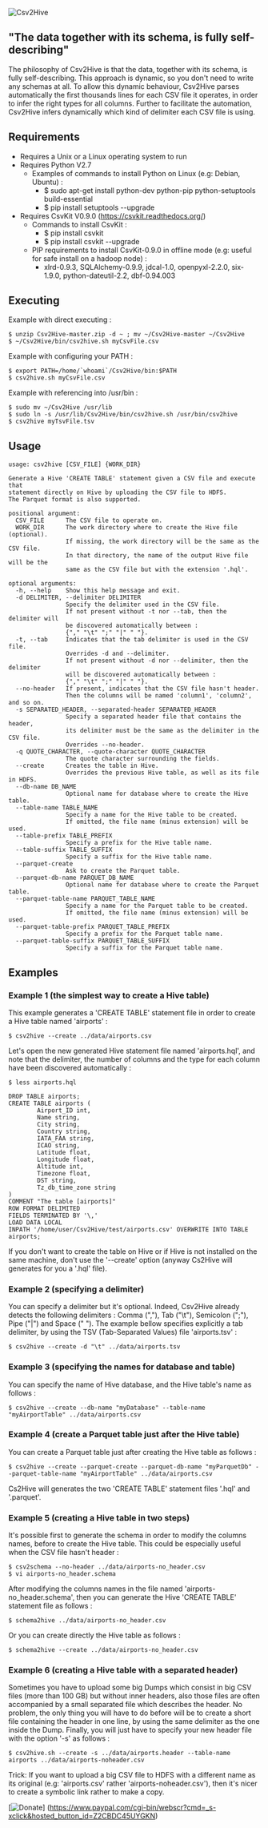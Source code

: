 ![](/Csv2Hive.png "Csv2Hive")

## "The data together with its schema, is fully self-describing"

The philosophy of Csv2Hive is that the data, together with its schema, is fully self-describing. This approach is dynamic, so you don't need to write any schemas at all. To allow this dynamic behaviour, Csv2Hive parses automatically the first thousands lines for each CSV file it operates, in order to infer the right types for all columns. Further to facilitate the automation, Csv2Hive infers dynamically which kind of delimiter each CSV file is using.

## Requirements
* Requires a Unix or a Linux operating system to run
* Requires Python V2.7
  * Examples of commands to install Python on Linux (e.g: Debian, Ubuntu) :
    * $ sudo apt-get install python-dev python-pip python-setuptools build-essential
    * $ pip install setuptools --upgrade
* Requires CsvKit V0.9.0 (https://csvkit.readthedocs.org/)
  * Commands to install CsvKit :
    * $ pip install csvkit
    * $ pip install csvkit --upgrade
  * PIP requirements to install CsvKit-0.9.0 in offline mode (e.g: useful for safe install on a hadoop node) :
    * xlrd-0.9.3, SQLAlchemy-0.9.9, jdcal-1.0, openpyxl-2.2.0, six-1.9.0, python-dateutil-2.2, dbf-0.94.003

## Executing
Example with direct executing :
```
$ unzip Csv2Hive-master.zip -d ~ ; mv ~/Csv2Hive-master ~/Csv2Hive
$ ~/Csv2Hive/bin/csv2hive.sh myCsvFile.csv
```
Example with configuring your PATH :
```
$ export PATH=/home/`whoami`/Csv2Hive/bin:$PATH
$ csv2hive.sh myCsvFile.csv
```
Example with referencing into /usr/bin :
```
$ sudo mv ~/Csv2Hive /usr/lib
$ sudo ln -s /usr/lib/Csv2Hive/bin/csv2hive.sh /usr/bin/csv2hive
$ csv2hive myTsvFile.tsv
```

## Usage
```
usage: csv2hive [CSV_FILE] {WORK_DIR}

Generate a Hive 'CREATE TABLE' statement given a CSV file and execute that
statement directly on Hive by uploading the CSV file to HDFS.
The Parquet format is also supported.

positional argument:
  CSV_FILE      The CSV file to operate on.
  WORK_DIR      The work directory where to create the Hive file (optional).
                If missing, the work directory will be the same as the CSV file.
                In that directory, the name of the output Hive file will be the
                same as the CSV file but with the extension '.hql'.

optional arguments:
  -h, --help    Show this help message and exit.
  -d DELIMITER, --delimiter DELIMITER
                Specify the delimiter used in the CSV file.
                If not present without -t nor --tab, then the delimiter will
                be discovered automatically between :
                {"," "\t" ";" "|" " "}.
  -t, --tab     Indicates that the tab delimiter is used in the CSV file.
                Overrides -d and --delimiter.
                If not present without -d nor --delimiter, then the delimiter
                will be discovered automatically between :
                {"," "\t" ";" "|" " "}.
  --no-header   If present, indicates that the CSV file hasn't header.
                Then the columns will be named 'column1', 'column2', and so on.
  -s SEPARATED_HEADER, --separated-header SEPARATED_HEADER
                Specify a separated header file that contains the header,
                its delimiter must be the same as the delimiter in the CSV file.
                Overrides --no-header.
  -q QUOTE_CHARACTER, --quote-character QUOTE_CHARACTER 
                The quote character surrounding the fields.
  --create      Creates the table in Hive.
                Overrides the previous Hive table, as well as its file in HDFS.
  --db-name DB_NAME
                Optional name for database where to create the Hive table.
  --table-name TABLE_NAME
                Specify a name for the Hive table to be created.
                If omitted, the file name (minus extension) will be used.
  --table-prefix TABLE_PREFIX
                Specify a prefix for the Hive table name.
  --table-suffix TABLE_SUFFIX
                Specify a suffix for the Hive table name.
  --parquet-create
                Ask to create the Parquet table.
  --parquet-db-name PARQUET_DB_NAME
                Optional name for database where to create the Parquet table.
  --parquet-table-name PARQUET_TABLE_NAME
                Specify a name for the Parquet table to be created.
                If omitted, the file name (minus extension) will be used.
  --parquet-table-prefix PARQUET_TABLE_PREFIX
                Specify a prefix for the Parquet table name.
  --parquet-table-suffix PARQUET_TABLE_SUFFIX
                Specify a suffix for the Parquet table name.
```

## Examples
### Example 1 (the simplest way to create a Hive table)

This example generates a 'CREATE TABLE' statement file in order to create a Hive table named 'airports' :
```
$ csv2hive --create ../data/airports.csv
```
Let's open the new generated Hive statement file named 'airports.hql', and note that the delimiter, the number of columns and the type for each column have been discovered automatically :
```
$ less airports.hql

DROP TABLE airports;
CREATE TABLE airports (
        Airport_ID int,
        Name string,
        City string,
        Country string,
        IATA_FAA string,
        ICAO string,
        Latitude float,
        Longitude float,
        Altitude int,
        Timezone float,
        DST string,
        Tz_db_time_zone string
)
COMMENT "The table [airports]"
ROW FORMAT DELIMITED
FIELDS TERMINATED BY '\,'
LOAD DATA LOCAL
INPATH '/home/user/Csv2Hive/test/airports.csv' OVERWRITE INTO TABLE airports;
```
If you don't want to create the table on Hive or if Hive is not installed on the same machine, don't use the '--create' option (anyway Cs2Hive will generates for you a '.hql' file).

### Example 2 (specifying a delimiter)
You can specify a delimiter but it's optional. Indeed, Csv2Hive already detects the following delimiters : Comma (","), Tab ("\t"), Semicolon (";"), Pipe ("|") and Space (" ").
The example bellow specifies explicitly a tab delimiter, by using the TSV (Tab-Separated Values) file 'airports.tsv' :
```
$ csv2hive --create -d "\t" ../data/airports.tsv
```

### Example 3 (specifying the names for database and table)
You can specify the name of Hive database, and the Hive table's name as follows :
```
$ csv2hive --create --db-name "myDatabase" --table-name "myAirportTable" ../data/airports.csv
```

### Example 4 (create a Parquet table just after the Hive table)
You can create a Parquet table just after creating the Hive table as follows :
```
$ csv2hive --create --parquet-create --parquet-db-name "myParquetDb" --parquet-table-name "myAirportTable" ../data/airports.csv
```
Cs2Hive will generates the two 'CREATE TABLE' statement files '.hql' and '.parquet'.

### Example 5 (creating a Hive table in two steps)
It's possible first to generate the schema in order to modify the columns names, before to create the Hive table. This could be especially useful when the CSV file hasn't header :
```
$ csv2schema --no-header ../data/airports-no_header.csv
$ vi airports-no_header.schema
```
After modifying the columns names in the file named 'airports-no_header.schema', then you can generate the Hive 'CREATE TABLE' statement file as follows :
```
$ schema2hive ../data/airports-no_header.csv
```
Or you can create directly the Hive table as follows :
```
$ schema2hive --create ../data/airports-no_header.csv
```
### Example 6 (creating a Hive table with a separated header)
Sometimes you have to upload some big Dumps which consist in big CSV files (more than 100 GB) but without inner headers, also those files are often accompanied by a small separated file which describes the header. No problem, the only thing you will have to do before will be to create a short file containing the header in one line, by using the same delimiter as the one inside the Dump. Finally, you will just have to specify your new header file with the option '-s' as follows :
```
$ csv2hive.sh --create -s ../data/airports.header --table-name airports ../data/airports-noheader.csv
```
Trick: If you want to upload a big CSV file to HDFS with a different name as its original (e.g: 'airports.csv' rather 'airports-noheader.csv'), then it's nicer to create a symbolic link rather to make a copy.

[![Donate](https://www.paypalobjects.com/en_US/i/btn/btn_donateCC_LG.gif "Donate for Csv2Hive")]
(https://www.paypal.com/cgi-bin/webscr?cmd=_s-xclick&hosted_button_id=Z2CBDC45UYGKN)
